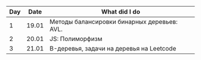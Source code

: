 | Day   | Date                                                                                  | What did I do |
| --- | ----- | ------------------------------------------------------------------------------------- |
| 1      | 19.01      | Методы балансировки бинарных деревьев: AVL. |
| 2      |    20.01   |              JS: Полиморфизм            |
|    3   |21.01       |          B-деревья, задачи на деревья на Leetcode                             |
